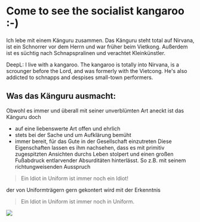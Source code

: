 # Come to see the socialist kangaroo :-)

Ich lebe mit einem Känguru zusammen.
Das Känguru steht total auf Nirvana, ist ein Schnorrer vor dem Herrn und war früher beim Vietkong.
Außerdem ist es süchtig nach Schnapspralinen und verachtet Kleinkünstler.

DeepL:
I live with a kangaroo.
The kangaroo is totally into Nirvana, is a scrounger before the Lord, and was formerly with the Vietcong.
He's also addicted to schnapps and despises small-town performers.

## Was das Känguru ausmacht:
Obwohl es immer und überall mit seiner unverblümten Art aneckt ist das Känguru doch
* auf eine liebenswerte Art offen und ehrlich
* stets bei der Sache und um Aufklärung bemüht
* immer bereit, für das Gute in der Gesellschaft einzutreten
Diese Eigenschaften lassen es ihm nachsehen, dass es mit primitiv zugespitzten Ansichten durchs Leben stolpert und einen großen Fußabdruck entlarvender Absurditäten hinterlässt.
So z.B. mit seinem richtungweisenden Ausspruch
> Ein Idiot in Uniform
> ist immer noch ein Idiot!

der von Uniformträgern gern gekontert wird mit der Erkenntnis

> Ein Idiot in Uniform
> ist immer noch in Uniform.

<img src="https://img.zeit.de/2020/08/das-wetter-bild-1/wide__820x461__desktop"/>